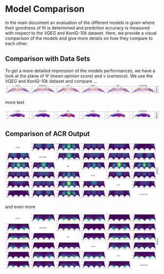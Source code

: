 # Model Comparison
In the main document an evaluation of the different models is given where their goodness of fit is determined and predction accuracy is measured with respect to the *VQEG* and *KonIQ-10k* dataset.
Here, we provide a visual comparison of the models and give more details on how they compare to each other.

## Comparison with Data Sets
To get a more detailed impression of the models performances, we have a look at the plane of $\Psi$ (*mean opinion score*) and $v$  (*variance*).
We use the *VQEG* and *KonIQ-10k* dataset and compare ...
![G-test results on VQEG dataset](figures/row_gtest-vqeg.svg)

more text

![G-test results on KONIQ dataset](figures/row_gtest-koniq.svg)


## Comparison of ACR Output

![L1-distances of ACR outputs](figures/matrix_l1dist.svg)

and even more

![Aitchison distances of ACR outputs](figures/matrix_aitchison.svg)
